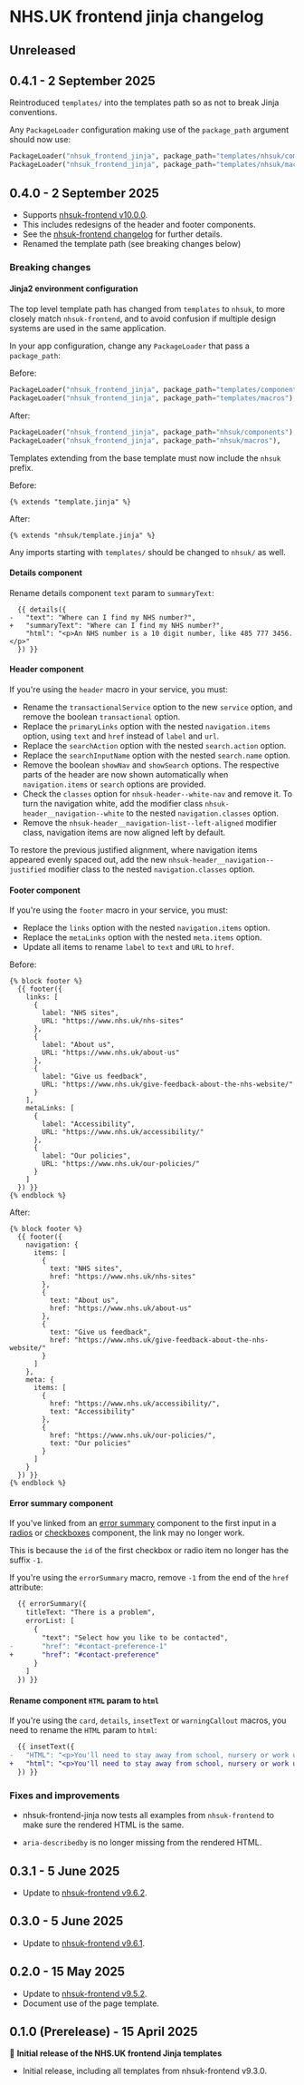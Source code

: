 # NHS.UK frontend jinja changelog

## Unreleased

## 0.4.1 - 2 September 2025

Reintroduced `templates/` into the templates path so as not to break Jinja conventions.

Any `PackageLoader` configuration making use of the `package_path` argument should now use:

```python
PackageLoader("nhsuk_frontend_jinja", package_path="templates/nhsuk/components"),
PackageLoader("nhsuk_frontend_jinja", package_path="templates/nhsuk/macros"),
```

## 0.4.0 - 2 September 2025

- Supports [nhsuk-frontend v10.0.0](https://github.com/nhsuk/nhsuk-frontend/compare/v9.6.4...v10.0.0).
- This includes redesigns of the header and footer components.
- See the [nhsuk-frontend changelog](https://github.com/nhsuk/nhsuk-frontend/blob/main/CHANGELOG.md) for further details.
- Renamed the template path (see breaking changes below)

### Breaking changes

#### Jinja2 environment configuration

The top level template path has changed from `templates` to `nhsuk`, to more closely match `nhsuk-frontend`, and to avoid confusion
if multiple design systems are used in the same application.

In your app configuration, change any `PackageLoader` that pass a `package_path`:

Before:

```python
PackageLoader("nhsuk_frontend_jinja", package_path="templates/components"),
PackageLoader("nhsuk_frontend_jinja", package_path="templates/macros"),
```

After:

```python
PackageLoader("nhsuk_frontend_jinja", package_path="nhsuk/components"),
PackageLoader("nhsuk_frontend_jinja", package_path="nhsuk/macros"),
```

Templates extending from the base template must now include the `nhsuk` prefix.

Before:

```jinja
{% extends "template.jinja" %}
```

After:

```jinja
{% extends "nhsuk/template.jinja" %}
```

Any imports starting with `templates/` should be changed to `nhsuk/` as well.

#### Details component

Rename details component `text` param to `summaryText`:

```
  {{ details({
-   "text": "Where can I find my NHS number?",
+   "summaryText": "Where can I find my NHS number?",
    "html": "<p>An NHS number is a 10 digit number, like 485 777 3456.</p>"
  }) }}
```

#### Header component

If you're using the `header` macro in your service, you must:

- Rename the `transactionalService` option to the new `service` option, and remove the boolean `transactional` option.
- Replace the `primaryLinks` option with the nested `navigation.items` option, using `text` and `href` instead of `label` and `url`.
- Replace the `searchAction` option with the nested `search.action` option.
- Replace the `searchInputName` option with the nested `search.name` option.
- Remove the boolean `showNav` and `showSearch` options. The respective parts of the header are now shown automatically when `navigation.items` or `search` options are provided.
- Check the `classes` option for `nhsuk-header--white-nav` and remove it. To turn the navigation white, add the modifier class `nhsuk-header__navigation--white` to the nested `navigation.classes` option.
- Remove the `nhsuk-header__navigation-list--left-aligned` modifier class, navigation items are now aligned left by default.

To restore the previous justified alignment, where navigation items appeared evenly spaced out, add the new `nhsuk-header__navigation--justified` modifier class to the nested `navigation.classes` option.

#### Footer component

If you're using the `footer` macro in your service, you must:

- Replace the `links` option with the nested `navigation.items` option.
- Replace the `metaLinks` option with the nested `meta.items` option.
- Update all items to rename `label` to `text` and `URL` to `href`.

Before:

```jinja
{% block footer %}
  {{ footer({
    links: [
      {
        label: "NHS sites",
        URL: "https://www.nhs.uk/nhs-sites"
      },
      {
        label: "About us",
        URL: "https://www.nhs.uk/about-us"
      },
      {
        label: "Give us feedback",
        URL: "https://www.nhs.uk/give-feedback-about-the-nhs-website/"
      }
    ],
    metaLinks: [
      {
        label: "Accessibility",
        URL: "https://www.nhs.uk/accessibility/"
      },
      {
        label: "Our policies",
        URL: "https://www.nhs.uk/our-policies/"
      }
    ]
  }) }}
{% endblock %}
```

After:

```jinja
{% block footer %}
  {{ footer({
    navigation: {
      items: [
        {
          text: "NHS sites",
          href: "https://www.nhs.uk/nhs-sites"
        },
        {
          text: "About us",
          href: "https://www.nhs.uk/about-us"
        },
        {
          text: "Give us feedback",
          href: "https://www.nhs.uk/give-feedback-about-the-nhs-website/"
        }
      ]
    },
    meta: {
      items: [
        {
          href: "https://www.nhs.uk/accessibility/",
          text: "Accessibility"
        },
        {
          href: "https://www.nhs.uk/our-policies/",
          text: "Our policies"
        }
      ]
    }
  }) }}
{% endblock %}
```

#### Error summary component

If you've linked from an [error summary](https://design-system.service.gov.uk/components/error-summary/) component to the first input in a [radios](https://design-system.service.gov.uk/components/radios/) or [checkboxes](https://design-system.service.gov.uk/components/checkboxes/) component, the link may no longer work.

This is because the `id` of the first checkbox or radio item no longer has the suffix `-1`.

If you're using the `errorSummary` macro, remove `-1` from the end of the `href` attribute:

```patch
  {{ errorSummary({
    titleText: "There is a problem",
    errorList: [
      {
        "text": "Select how you like to be contacted",
-       "href": "#contact-preference-1"
+       "href": "#contact-preference"
      }
    ]
  }) }}
```

#### Rename component `HTML` param to `html`

If you're using the `card`, `details`, `insetText` or `warningCallout` macros, you need to rename the `HTML` param to `html`:

```patch
  {{ insetText({
-   "HTML": "<p>You'll need to stay away from school, nursery or work until all the spots have crusted over. This is usually 5 days after the spots first appeared.</p>"
+   "html": "<p>You'll need to stay away from school, nursery or work until all the spots have crusted over. This is usually 5 days after the spots first appeared.</p>"
  }) }}
```

### Fixes and improvements

- nhsuk-frontend-jinja now tests all examples from `nhsuk-frontend` to make sure the rendered HTML is the same.

- `aria-describedby` is no longer missing from the rendered HTML.

## 0.3.1 - 5 June 2025

- Update to [nhsuk-frontend v9.6.2](https://github.com/nhsuk/nhsuk-frontend/blob/main/CHANGELOG.md#962---9-june-2025).

## 0.3.0 - 5 June 2025

- Update to [nhsuk-frontend v9.6.1](https://github.com/nhsuk/nhsuk-frontend/blob/main/CHANGELOG.md#961---22-may-2025).

## 0.2.0 - 15 May 2025

- Update to [nhsuk-frontend v9.5.2](https://github.com/nhsuk/nhsuk-frontend/blob/main/CHANGELOG.md#952---14-may-2025).
- Document use of the page template.

## 0.1.0 (Prerelease) - 15 April 2025

:tada: **Initial release of the NHS.UK frontend Jinja templates**

- Initial release, including all templates from nhsuk-frontend v9.3.0.

